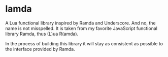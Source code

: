 # lamda
A Lua functional library inspired by Ramda and Underscore. And no, the name is not misspelled. It is taken from my favorite JavaScript functional library Ramda, thus (L)ua R(amda).

In the process of building this library it will stay as consistent as possible to the interface provided by Ramda.
